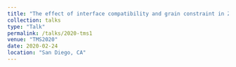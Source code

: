 ```yaml
---
title: "The effect of interface compatibility and grain constraint in ZrO2-based shape-memory ceramics"
collection: talks
type: "Talk"
permalink: /talks/2020-tms1
venue: "TMS2020"
date: 2020-02-24
location: "San Diego, CA"
---
```

